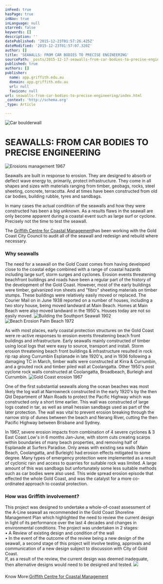 ```yaml
---
inFeed: true
hasPage: true
inNav: true
inLanguage: null
starred: false
keywords: []
description: ''
datePublished: '2015-12-23T01:57:26.425Z'
dateModified: '2015-12-23T01:57:07.320Z'
author: []
title: 'SEAWALLS: FROM CAR BODIES TO PRECISE ENGINEERING'
sourcePath: _posts/2015-12-17-seawalls-from-car-bodies-to-precise-engineering.md
published: true
authors: []
publisher:
  name: app.griffith.edu.au
  domain: app.griffith.edu.au
  url: null
  favicon: null
url: seawalls-from-car-bodies-to-precise-engineering/index.html
_context: 'http://schema.org'
_type: Article

---
```

![Car boulderwall](https://s3-us-west-2.amazonaws.com/the-grid-img/p/1eb6521c1ce06ec6da72360aa4e5d1b862baad26.jpg)

# SEAWALLS: FROM CAR BODIES TO PRECISE ENGINEERING
![Erosions management 1967](https://the-grid-user-content.s3-us-west-2.amazonaws.com/2c91f7b4-4c51-437f-b49f-e7f9402f50f2.jpg)

Seawalls are built in response to erosion.  They are designed to absorb or deflect wave energy to, primarily, protect infrastructure. They come in all shapes and sizes with materials ranging from timber, geobags, rocks, steel sheeting, concrete, terracotta. And at times have been constructed from old car bodies, building rubble, tyres and sandbags.

In many cases the actual condition of the seawalls and how they were constructed has been a big unknown. As a results flaws in the seawall are only become apparent during a coastal event such as large surf or cyclone. Precisely not the time to test the seawall.

The [Griffith Centre for Coastal Management][0]has been working with the Gold Coast City Council to audit all of the seawall and redesign and rebuild where necessary.

### Why seawalls

The need for a seawall on the Gold Coast comes from having developed close to the coastal edge combined with a range of coastal hazards including large surf, storm surges and cyclones. Erosion events threatening beachfront buildings and roads have been a regular part of the history of the development of the Gold Coast. However, most of the early buildings were timber, galvanized iron sheets and "fibro" sheeting materials on timber stumps. These buildings were relatively easily moved or replaced. The Courier Mail on in June 1938 reported on a number of houses, including a two story house, being moved landward at Main Beach. Homes at Main Beach were also moved landward in the 1950's. Houses today are not so easily moved.
![Building the Southport Seawall 1902](https://the-grid-user-content.s3-us-west-2.amazonaws.com/195451d8-d10c-4022-8a39-b5f9148f7425.jpg)
![Beach Erosion Palm Beach 1972](https://the-grid-user-content.s3-us-west-2.amazonaws.com/ff509648-3d84-40a4-9b6f-aee1e3409e29.jpg)

As with most places, early coastal protection structures on the Gold Coast were re-active responses to erosion events threatening beach front buildings and infrastructure. Early seawalls mainly constructed of timber using local logs that were easy to source, transport and install. Storm erosion threatening beach front buildings & infrastructure resulted in rock rip rap along Currumbin Esplanade in late 1920's, and in 1936 following a damaging TC in March, timber walls were constructed at Kirra & Currumbin, and a grouted rock and timber  piled wall at Coolangatta. Other 1950's post cyclone rock walls constructed at Coolangatta, Broadbeach, Burleigh and Currumbin.
![Gold Coast erosion 1967](https://the-grid-user-content.s3-us-west-2.amazonaws.com/5e2d0cc7-84d7-4d1b-88e4-565d7722d1f9.jpg)

One of the first substantial seawalls along the ocean beaches was most likely the log wall at Narrowneck constructed in the early 1920's by the then Qld Department of Main Roads to protect the Pacific Highway which was constructed only a short time earlier. This wall was constructed of large logs coated in tar, as well as small hessian sandbags used as part of the later protection. The wall was vital to prevent erosion breaking through the narrow strip of dunes between the beach and Nerang River, cutting the then Pacific Highway between Brisbane and Sydney.

In 1967, severe erosion impacts from combination of 4 severe cyclones & 3 East Coast Low's in 6 months Jan-June, with storm cuts creating scarps within boundaries of many beach properties, and removing half of Esplanade at Surfers Paradise. Only areas with existing sea walls (Main Beach, Coolangatta, and Burleigh) had erosion effects mitigated to some degree. Many types of emergency protection were implemented as a result of cyclonic rain and access to quarries for suitable rock was limited. A large amount of this was sandbags but unfortunately some less suitable methods such as car bodies were also used. This wide spread erosion episode that effected the whole Gold Coast, and was the catalyst for a more co-ordinated approach to coastal protection.

### How was Griffith involvement?

This project was designed to undertake a whole-of-coast assessment of the A-Line seawall as recommended in the Gold Coast Shoreline Management Plan which highlighted the need to review the current design in light of its performance over the last 4 decades and changes in environmental conditions. The project was undertaken in 2 stages:  
• A Review of existing design and condition of the wall  
• In the event of the outcome of the review being a new design of the seawall, a second stage of this project will involve testing, approvals and communication of a new design subject to discussion with City of Gold Coast.  
If, as a result of the review, the current design was deemed inadequate, then alternative designs would need to be designed and tested.
![](https://the-grid-user-content.s3-us-west-2.amazonaws.com/856274e1-61ac-402e-8167-f341b2f76d1b.png)

### 

Know More:[Griffith Centre for Coastal Management][0]

[0]: https://www.griffith.edu.au/engineering-information-technology/griffith-centre-coastal-management